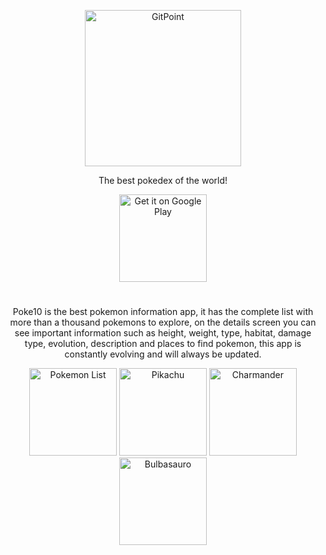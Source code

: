 <p align="center" dir="auto">
    <a href="https://gitpoint.co/" rel="nofollow">
        <img alt="GitPoint" title="GitPoint"
            src="https://user-images.githubusercontent.com/7644485/150063985-cd19d757-4f8a-4847-8ced-c410d62420e2.png"
            width="250" style="max-width: 100%;">
    </a>
</p>

<p align="center" dir="auto">
    The best pokedex of the world!
</p>

<p align="center" dir="auto">
    <a href="https://play.google.com/store/apps/details?id=com.vinithius.poke10" rel="nofollow">
        <img alt="Get it on Google Play" title="Google Play"
            src="https://user-images.githubusercontent.com/7644485/150062548-5584cee0-4637-4da2-bba6-f40b195611ad.png"
            width="140" style="max-width: 100%;">
    </a>

</p>

<h1 align="center" dir="auto"></h1>

<p align="center" dir="auto">
Poke10 is the best pokemon information app, it has the complete list with more than a thousand pokemons to explore, on the details screen you can see important information such as height, weight, type, habitat, damage type, evolution, description and places to find pokemon, this app is constantly evolving and will always be updated.
</p>

<p align="center" dir="auto">
    <a rel="nofollow">
        <img alt="Pokemon List" title="Pokemon List"
        src="https://user-images.githubusercontent.com/7644485/150062547-b3aac5be-40e7-40ac-b0af-a4d00040f077.jpg"
        width="140" style="max-width: 100%;">
    </a>
    <a rel="nofollow">
    <img alt="Pikachu" title="Pikachu"
        src="https://user-images.githubusercontent.com/7644485/150062540-75b6cfa1-4758-465d-80fe-4a205b5565f5.jpg"
        width="140" style="max-width: 100%;">
    </a>
    <a rel="nofollow">
    <img alt="Charmander" title="Charmander"
        src="https://user-images.githubusercontent.com/7644485/150062544-3421c959-a46a-4ae3-a493-fbd0601ea4cc.jpg"
        width="140" style="max-width: 100%;">
    </a>
    <a rel="nofollow">
    <img alt="Bulbasauro" title="Bulbasauro"
        src="https://user-images.githubusercontent.com/7644485/150062546-2bd6b044-e53b-4e9c-928b-91dcef7b5489.jpg"
        width="140" style="max-width: 100%;">
    </a>
</p>
